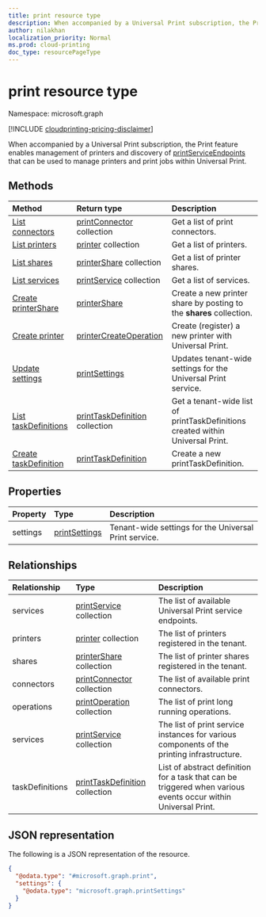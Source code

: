 ```yaml
---
title: print resource type
description: When accompanied by a Universal Print subscription, the Print feature enables management of printers and discovery of printServiceEndpoints that can be used to manage printers and print jobs within Universal Print.
author: nilakhan
localization_priority: Normal
ms.prod: cloud-printing
doc_type: resourcePageType
---
```


# print resource type

Namespace: microsoft.graph

[!INCLUDE [cloudprinting-pricing-disclaimer](../../includes/cloudprinting-pricing-disclaimer.md)]

When accompanied by a Universal Print subscription, the Print feature enables management of printers and discovery of [printServiceEndpoints](printserviceendpoint.md) that can be used to manage printers and print jobs within Universal Print.

## Methods
|Method|Return type|Description|
|:---|:---|:---|
| [List connectors](../api/print-list-connectors.md) | [printConnector](printconnector.md) collection | Get a list of print connectors. |
| [List printers](../api/print-list-printers.md) | [printer](printer.md) collection | Get a list of printers. |
| [List shares](../api/print-list-shares.md) | [printerShare](printershare.md) collection | Get a list of printer shares. |
| [List services](../api/print-list-services.md) | [printService](printservice.md) collection | Get a list of services. |
| [Create printerShare](../api/print-post-shares.md) | [printerShare](printershare.md) | Create a new printer share by posting to the **shares** collection. |
| [Create printer](../api/printer-create.md) | [printerCreateOperation](printerCreateOperation.md) | Create (register) a new printer with Universal Print. |
| [Update settings](../api/print-update-settings.md) |  [printSettings](printsettings.md) | Updates tenant-wide settings for the Universal Print service. |
| [List taskDefinitions](../api/print-list-taskdefinitions.md) | [printTaskDefinition](printtaskdefinition.md) collection | Get a tenant-wide list of printTaskDefinitions created within Universal Print. |
| [Create taskDefinition](../api/print-post-taskdefinitions.md) | [printTaskDefinition](printtaskdefinition.md) | Create a new printTaskDefinition. |

## Properties
|Property|Type|Description|
|:---|:---|:---|
|settings|[printSettings](../resources/printsettings.md)|Tenant-wide settings for the Universal Print service.|

## Relationships
|Relationship|Type|Description|
|:---|:---|:---|
|services|[printService](printservice.md) collection|The list of available Universal Print service endpoints.|
|printers|[printer](printer.md) collection|The list of printers registered in the tenant.|
|shares|[printerShare](printershare.md) collection|The list of printer shares registered in the tenant.|
|connectors|[printConnector](printconnector.md) collection|The list of available print connectors.|
|operations|[printOperation](../resources/printoperation.md) collection|The list of print long running operations.|
|services|[printService](../resources/printservice.md) collection|The list of print service instances for various components of the printing infrastructure.|
|taskDefinitions|[printTaskDefinition](../resources/printtaskdefinition.md) collection|List of abstract definition for a task that can be triggered when various events occur within Universal Print.|

## JSON representation
The following is a JSON representation of the resource.
<!-- {
  "blockType": "resource",
  "keyProperty": "id",
  "@odata.type": "microsoft.graph.print",
  "openType": false
}
-->
``` json
{
  "@odata.type": "#microsoft.graph.print",
  "settings": {
    "@odata.type": "microsoft.graph.printSettings"
  }
}
```

